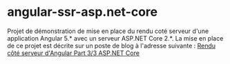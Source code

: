 # angular-ssr-asp.net-core

Projet de démonstration de mise en place du rendu coté serveur d'une application Angular 5.* avec un serveur ASP.NET Core 2.*.
La mise en place de ce projet est décrite sur un poste de blog à l'adresse suivante : [Rendu côté serveur d'Angular Part 3/3 ASP.NET Core	](http://blogs.infinitesquare.com/posts/web/rendu-cote-serveur-d-angular-part-3-3-aspnet-core)
